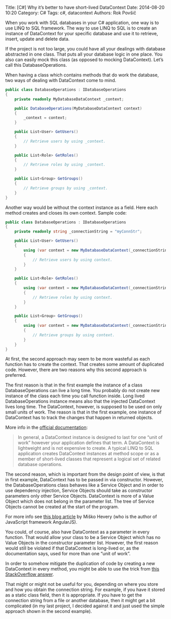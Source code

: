 Title: [C#] Why it’s better to have short-lived DataContext
Date: 2014-08-20 10:20
Category: C#
Tags: c#, datacontext
Authors: Rok Povšič


When you work with SQL databases in your C# application, one way is to use LINQ to SQL framework. 
The way to use LINQ to SQL is to create an instance of DataContext for your specific database and use it to retrieve, insert, update and delete data.

If the project is not too large, you could have all your dealings with database abstracted 
in one class. That puts all your database logic in one place. You also can 
easily mock this class (as opposed to mocking DataContext). Let’s call this DatabaseOperations.

When having a class which contains methods that do work the database, two ways of dealing with DataContext come to mind.

```csharp
public class DatabaseOperations : IDatabaseOperations
{
    private readonly MyDatabaseDataContext _context;

    public DatabaseOperations(MyDatabaseDataContext context)
    {
        _context = context;
    }

    public List<User> GetUsers()
    {
        // Retrieve users by using _context.
    }

    public List<Role> GetRoles()
    {
        // Retrieve roles by using _context.
    }

    public List<Group> GetGroups()
    {
        // Retrieve groups by using _context.
    }
}
```

Another way would be without the context instance as a field. Here each method creates and closes its own context. Sample code:

```csharp
public class DatabaseOperations : IDatabaseOperations
{
    private readonly string _connectionString = "myConnStr";

    public List<User> GetUsers()
    {
        using (var context = new MyDatabaseDataContext(_connectionString))
        {
            // Retrieve users by using context.
        }
    }

    public List<Role> GetRoles()
    {
        using (var context = new MyDatabaseDataContext(_connectionString))
        {
            // Retrieve roles by using context.
        }
    }

    public List<Group> GetGroups()
    {
        using (var context = new MyDatabaseDataContext(_connectionString))
        {
            // Retrieve groups by using context.
        }
    }
}
```

At first, the second approach may seem to be more wasteful as each function has to create the context. That creates some amount of duplicated code. However, there are two reasons why this second approach is preferred.

The first reason is that in the first example the instance of a class DatabaseOperations can live a long time. You probably do not create new instance of the class each time you call function inside. Long lived DatabaseOperations instance means also that the injected DataContext lives long time. The DataContext, however, is supposed to be used on only small units of work. The reason is that in the first example, one instance of DataContext has to track the changes that happen in returned objects.

More info in the [official documentation](http://msdn.microsoft.com/en-us/library/system.data.linq.datacontext(v=vs.110).aspx):

> In general, a DataContext instance is designed to last for one “unit of work” however your application defines that term. A DataContext is lightweight and is not expensive to create. A typical LINQ to SQL application creates DataContext instances at method scope or as a member of short-lived classes that represent a logical set of related database operations.

The second reason, which is important from the design point of view, is that in first example, DataContext has to be passed in via constructor. However, the DatabaseOperations class behaves like a Service Object and in order to use dependency injection, Service Objects should take as constructor parameters only other Service Objects. DataContext is more of a Value Object which does not belong in the parameter list. The tree of Service Objects cannot be created at the start of the program.

For more info see [this blog article](http://misko.hevery.com/2008/09/30/to-new-or-not-to-new/) by Miško Hevery (who is the author of JavaScript framework AngularJS).

You could, of course, also have DataContext as a parameter in every function. That would allow your class to be a Service Object which has no Value Objects in the constructor parameter list. However, the first reason would still be violated if that DataContext is long-lived or, as the documentation says, used for more than one “unit of work”.

In order to somehow mitigate the duplication of code by creating a new DataContext in every method, you might be able to use the trick from [this StackOverflow answer](http://stackoverflow.com/a/23367569/365837).

That might or might not be useful for you, depending on where you store and how you obtain the connection string. For example, if you have it stored as a static class field, then it is appropriate. If you have to get the connection string from a file or another database, then it might get a bit complicated (in my last project, I decided against it and just used the simple approach shown in the second example).